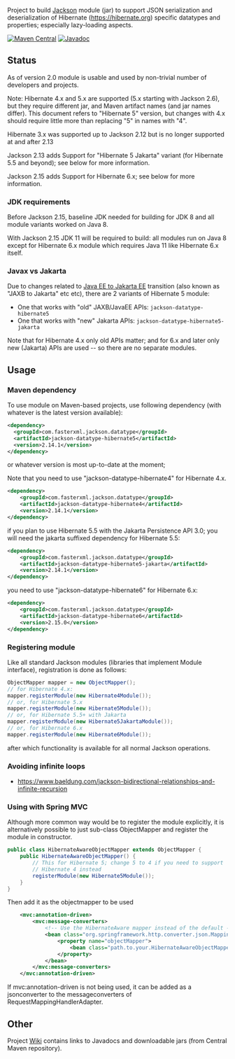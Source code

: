 Project to build [Jackson](../../../jackson) module (jar) to
support JSON serialization and deserialization of Hibernate (https://hibernate.org) specific datatypes
and properties; especially lazy-loading aspects.

[![Maven Central](https://maven-badges.herokuapp.com/maven-central/com.fasterxml.jackson.datatype/jackson-datatype-hibernate5/badge.svg)](https://maven-badges.herokuapp.com/maven-central/com.fasterxml.jackson.datatype/jackson-datatype-hibernate5/)
[![Javadoc](https://javadoc.io/badge/com.fasterxml.jackson.datatype/jackson-datatype-hibernate5.svg)](https://www.javadoc.io/doc/com.fasterxml.jackson.datatype/jackson-datatype-hibernate5)

## Status

As of version 2.0 module is usable and used by non-trivial number of developers and projects.

Note: Hibernate 4.x and 5.x are supported (5.x starting with Jackson 2.6),
but they require different jar, and Maven artifact names (and jar names differ).
This document refers to "Hibernate 5" version, but changes with 4.x should require
little more than replacing "5" in names with "4".

Hibernate 3.x was supported up to Jackson 2.12 but is no longer supported at and after 2.13

Jackson 2.13 adds Support for "Hibernate 5 Jakarta" variant (for Hibernate 5.5 and beyond);
see below for more information.

Jackson 2.15 adds Support for Hibernate 6.x;
see below for more information.

### JDK requirements

Before Jackson 2.15, baseline JDK needed for building for JDK 8 and all
module variants worked on Java 8.

With Jackson 2.15 JDK 11 will be required to build: all modules run on
Java 8 except for Hibernate 6.x module which requires Java 11 like
Hibernate 6.x itself.

### Javax vs Jakarta

Due to changes related to
[Java EE to Jakarta EE](https://blogs.oracle.com/javamagazine/post/transition-from-java-ee-to-jakarta-ee)
transition (also known as "JAXB to Jakarta" etc etc), there are 2 variants of Hibernate 5 module:

* One that works with "old" JAXB/JavaEE APIs: `jackson-datatype-hibernate5`
* One that works with "new" Jakarta APIs: `jackson-datatype-hibernate5-jakarta`

Note that for Hibernate 4.x only old APIs matter; and for 6.x and later only new (Jakarta)
APIs are used -- so there are no separate modules.

## Usage

### Maven dependency

To use module on Maven-based projects, use following dependency
(with whatever is the latest version available):

```xml
<dependency>
  <groupId>com.fasterxml.jackson.datatype</groupId>
  <artifactId>jackson-datatype-hibernate5</artifactId>
  <version>2.14.1</version>
</dependency>    
```

or whatever version is most up-to-date at the moment;

Note that you need to use "jackson-datatype-hibernate4" for Hibernate 4.x.

```xml
<dependency>
    <groupId>com.fasterxml.jackson.datatype</groupId>
    <artifactId>jackson-datatype-hibernate4</artifactId>
    <version>2.14.1</version>
</dependency>
```

if you plan to use Hibernate 5.5 with the Jakarta Persistence API 3.0;
you will need the jakarta suffixed dependency for Hibernate 5.5:

```xml
<dependency>
    <groupId>com.fasterxml.jackson.datatype</groupId>
    <artifactId>jackson-datatype-hibernate5-jakarta</artifactId>
    <version>2.14.1</version>
</dependency>
```

you need to use "jackson-datatype-hibernate6" for Hibernate 6.x:

```xml
<dependency>
    <groupId>com.fasterxml.jackson.datatype</groupId>
    <artifactId>jackson-datatype-hibernate6</artifactId>
    <version>2.15.0</version>
</dependency>
```

### Registering module

Like all standard Jackson modules (libraries that implement Module interface), registration is done as follows:

```java
ObjectMapper mapper = new ObjectMapper();
// for Hibernate 4.x:
mapper.registerModule(new Hibernate4Module());
// or, for Hibernate 5.x
mapper.registerModule(new Hibernate5Module());
// or, for Hibernate 5.5+ with Jakarta
mapper.registerModule(new Hibernate5JakartaModule());
// or, for Hibernate 6.x
mapper.registerModule(new Hibernate6Module());
```

after which functionality is available for all normal Jackson operations.

### Avoiding infinite loops

* https://www.baeldung.com/jackson-bidirectional-relationships-and-infinite-recursion

### Using with Spring MVC

Although more common way would be to register the module explicitly, it is alternatively
possible to just sub-class ObjectMapper and register the module in constructor.

```java
public class HibernateAwareObjectMapper extends ObjectMapper {
    public HibernateAwareObjectMapper() {
        // This for Hibernate 5; change 5 to 4 if you need to support
        // Hibernate 4 instead
        registerModule(new Hibernate5Module());
    }
}
```    

Then add it as the objectmapper to be used

```xml
    <mvc:annotation-driven>
        <mvc:message-converters>
            <!-- Use the HibernateAware mapper instead of the default -->
            <bean class="org.springframework.http.converter.json.MappingJackson2HttpMessageConverter">
                <property name="objectMapper">
                    <bean class="path.to.your.HibernateAwareObjectMapper" />
                </property>
            </bean>
        </mvc:message-converters>
    </mvc:annotation-driven>
```

If mvc:annotation-driven is not being used, it can be added as a jsonconverter to the messageconverters of RequestMappingHandlerAdapter.

## Other

Project [Wiki](../../wiki) contains links to Javadocs and downloadable jars (from Central Maven repository).
